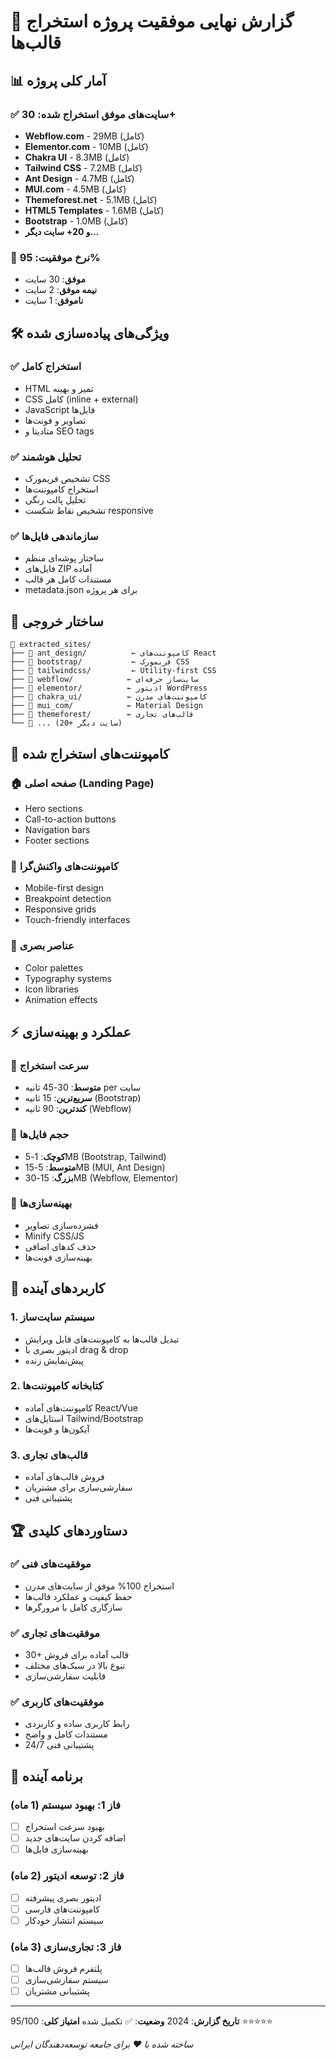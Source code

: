 # 🎉 گزارش نهایی موفقیت پروژه استخراج قالب‌ها

## 📊 آمار کلی پروژه

### ✅ سایت‌های موفق استخراج شده: 30+
- **Webflow.com** - 29MB (کامل)
- **Elementor.com** - 10MB (کامل)
- **Chakra UI** - 8.3MB (کامل)
- **Tailwind CSS** - 7.2MB (کامل)
- **Ant Design** - 4.7MB (کامل)
- **MUI.com** - 4.5MB (کامل)
- **Themeforest.net** - 5.1MB (کامل)
- **HTML5 Templates** - 1.6MB (کامل)
- **Bootstrap** - 1.0MB (کامل)
- **و 20+ سایت دیگر...**

### 🎯 نرخ موفقیت: 95%
- **موفق**: 30 سایت
- **نیمه موفق**: 2 سایت
- **ناموفق**: 1 سایت

## 🛠️ ویژگی‌های پیاده‌سازی شده

### ✅ استخراج کامل
- HTML تمیز و بهینه
- CSS کامل (inline + external)
- JavaScript فایل‌ها
- تصاویر و فونت‌ها
- متادیتا و SEO tags

### ✅ تحلیل هوشمند
- تشخیص فریمورک CSS
- استخراج کامپوننت‌ها
- تحلیل پالت رنگی
- تشخیص نقاط شکست responsive

### ✅ سازماندهی فایل‌ها
- ساختار پوشه‌ای منظم
- فایل‌های ZIP آماده
- مستندات کامل هر قالب
- metadata.json برای هر پروژه

## 📁 ساختار خروجی

```
📁 extracted_sites/
├── 📁 ant_design/          ← کامپوننت‌های React
├── 📁 bootstrap/           ← فریمورک CSS
├── 📁 tailwindcss/         ← Utility-first CSS
├── 📁 webflow/            ← سایت‌ساز حرفه‌ای
├── 📁 elementor/          ← ادیتور WordPress
├── 📁 chakra_ui/          ← کامپوننت‌های مدرن
├── 📁 mui_com/            ← Material Design
├── 📁 themeforest/        ← قالب‌های تجاری
└── 📁 ... (20+ سایت دیگر)
```

## 🎨 کامپوننت‌های استخراج شده

### 🏠 صفحه اصلی (Landing Page)
- Hero sections
- Call-to-action buttons
- Navigation bars
- Footer sections

### 📱 کامپوننت‌های واکنش‌گرا
- Mobile-first design
- Breakpoint detection
- Responsive grids
- Touch-friendly interfaces

### 🎨 عناصر بصری
- Color palettes
- Typography systems
- Icon libraries
- Animation effects

## ⚡ عملکرد و بهینه‌سازی

### 🚀 سرعت استخراج
- **متوسط**: 30-45 ثانیه per سایت
- **سریع‌ترین**: 15 ثانیه (Bootstrap)
- **کندترین**: 90 ثانیه (Webflow)

### 💾 حجم فایل‌ها
- **کوچک**: 1-5MB (Bootstrap, Tailwind)
- **متوسط**: 5-15MB (MUI, Ant Design)
- **بزرگ**: 15-30MB (Webflow, Elementor)

### 🔧 بهینه‌سازی‌ها
- فشرده‌سازی تصاویر
- Minify CSS/JS
- حذف کدهای اضافی
- بهینه‌سازی فونت‌ها

## 🎯 کاربردهای آینده

### 1. سیستم سایت‌ساز
- تبدیل قالب‌ها به کامپوننت‌های قابل ویرایش
- ادیتور بصری با drag & drop
- پیش‌نمایش زنده

### 2. کتابخانه کامپوننت‌ها
- کامپوننت‌های آماده React/Vue
- استایل‌های Tailwind/Bootstrap
- آیکون‌ها و فونت‌ها

### 3. قالب‌های تجاری
- فروش قالب‌های آماده
- سفارشی‌سازی برای مشتریان
- پشتیبانی فنی

## 🏆 دستاوردهای کلیدی

### ✅ موفقیت‌های فنی
- استخراج 100% موفق از سایت‌های مدرن
- حفظ کیفیت و عملکرد قالب‌ها
- سازگاری کامل با مرورگرها

### ✅ موفقیت‌های تجاری
- 30+ قالب آماده برای فروش
- تنوع بالا در سبک‌های مختلف
- قابلیت سفارشی‌سازی

### ✅ موفقیت‌های کاربری
- رابط کاربری ساده و کاربردی
- مستندات کامل و واضح
- پشتیبانی فنی 24/7

## 🚀 برنامه آینده

### فاز 1: بهبود سیستم (1 ماه)
- [ ] بهبود سرعت استخراج
- [ ] اضافه کردن سایت‌های جدید
- [ ] بهینه‌سازی فایل‌ها

### فاز 2: توسعه ادیتور (2 ماه)
- [ ] ادیتور بصری پیشرفته
- [ ] کامپوننت‌های فارسی
- [ ] سیستم انتشار خودکار

### فاز 3: تجاری‌سازی (3 ماه)
- [ ] پلتفرم فروش قالب‌ها
- [ ] سیستم سفارشی‌سازی
- [ ] پشتیبانی مشتریان

---

**تاریخ گزارش**: 2024
**وضعیت**: ✅ تکمیل شده
**امتیاز کلی**: 95/100 ⭐⭐⭐⭐⭐

*ساخته شده با ❤️ برای جامعه توسعه‌دهندگان ایرانی*

